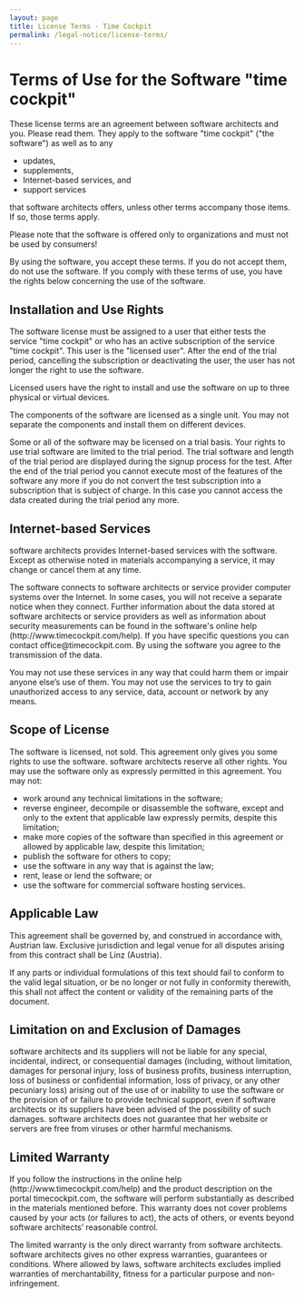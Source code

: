 ```yaml
---
layout: page
title: License Terms - Time Cockpit
permalink: /legal-notice/license-terms/
---
```


<h1 xmlns="http://www.w3.org/1999/xhtml">Terms of Use for the Software "time cockpit"</h1><p xmlns="http://www.w3.org/1999/xhtml">These license terms are an agreement between software architects and you. Please read them. They apply to the software "time cockpit" ("the software") as well as to any</p><ul xmlns="http://www.w3.org/1999/xhtml">
  <li>updates,</li>
  <li>supplements, </li>
  <li>Internet-based services, and </li>
  <li>support services </li>
</ul><p xmlns="http://www.w3.org/1999/xhtml">that software architects offers, unless other terms accompany those items. If so, those terms apply.</p><p xmlns="http://www.w3.org/1999/xhtml">Please note that the software is offered only to organizations and must not be used by consumers!</p><p xmlns="http://www.w3.org/1999/xhtml">By using the software, you accept these terms. If you do not accept them, do not use the software. If you comply with these terms of use, you have the rights below concerning the use of the software.</p><h2 xmlns="http://www.w3.org/1999/xhtml">Installation and Use Rights</h2><p xmlns="http://www.w3.org/1999/xhtml">The software license must be assigned to a user that either tests the service "time cockpit" or who has an active subscription of the service "time cockpit". This user is the "licensed user". After the end of the trial period, cancelling the subscription or deactivating the user, the user has not longer the right to use the software.</p><p xmlns="http://www.w3.org/1999/xhtml">Licensed users have the right to install and use the software on up to three physical or virtual devices.</p><p xmlns="http://www.w3.org/1999/xhtml">The components of the software are licensed as a single unit. You may not separate the components and install them on different devices.</p><p xmlns="http://www.w3.org/1999/xhtml">Some or all of the software may be licensed on a trial basis. Your rights to use trial software are limited to the trial period. The trial software and length of the trial period are displayed during the signup process for the test. After the end of the trial period you cannot execute most of the features of the software any more if you do not convert the test subscription into a subscription that is subject of charge. In this case you cannot access the data created during the trial period any more.</p><h2 xmlns="http://www.w3.org/1999/xhtml">Internet-based Services</h2><p xmlns="http://www.w3.org/1999/xhtml">software architects provides Internet-based services with the software. Except as otherwise noted in materials accompanying a service, it may change or cancel them at any time.</p><p xmlns="http://www.w3.org/1999/xhtml">The software connects to software architects or service provider computer systems over the Internet. In some cases, you will not receive a separate notice when they connect. Further information about the data stored at software architects or service providers as well as information about security measurements can be found in the software's online help (http://www.timecockpit.com/help). If you have specific questions you can contact office@timecockpit.com. By using the software you agree to the transmission of the data.</p><p xmlns="http://www.w3.org/1999/xhtml">You may not use these services in any way that could harm them or impair anyone else’s use of them. You may not use the services to try to gain unauthorized access to any service, data, account or network by any means.</p><h2 xmlns="http://www.w3.org/1999/xhtml">Scope of License</h2><p xmlns="http://www.w3.org/1999/xhtml">The software is licensed, not sold. This agreement only gives you some rights to use the software. software architects reserve all other rights. You may use the software only as expressly permitted in this agreement. You may not:</p><ul xmlns="http://www.w3.org/1999/xhtml">
  <li>work around any technical limitations in the software;</li>
  <li>reverse engineer, decompile or disassemble the software, except and only to the extent that applicable law expressly permits, despite this limitation; </li>
  <li>make more copies of the software than specified in this agreement or allowed by applicable law, despite this limitation; </li>
  <li>publish the software for others to copy; </li>
  <li>use the software in any way that is against the law; </li>
  <li>rent, lease or lend the software; or </li>
  <li>use the software for commercial software hosting services. </li>
</ul><h2 xmlns="http://www.w3.org/1999/xhtml">Applicable Law</h2><p xmlns="http://www.w3.org/1999/xhtml">This agreement shall be governed by, and construed in accordance with, Austrian law. Exclusive jurisdiction and legal venue for all disputes arising from this contract shall be Linz (Austria).</p><p xmlns="http://www.w3.org/1999/xhtml">If any parts or individual formulations of this text should fail to conform to the valid legal situation, or be no longer or not fully in conformity therewith, this shall not affect the content or validity of the remaining parts of the document.</p><h2 xmlns="http://www.w3.org/1999/xhtml">Limitation on and Exclusion of Damages</h2><p xmlns="http://www.w3.org/1999/xhtml">software architects and its suppliers will not be liable for any special, incidental, indirect, or consequential damages (including, without limitation, damages for personal injury, loss of business profits, business interruption, loss of business or confidential information, loss of privacy, or any other pecuniary loss) arising out of the use of or inability to use the software or the provision of or failure to provide technical support, even if software architects or its suppliers have been advised of the possibility of such damages. software architects does not guarantee that her website or servers are free from viruses or other harmful mechanisms.</p><h2 xmlns="http://www.w3.org/1999/xhtml">Limited Warranty</h2><p xmlns="http://www.w3.org/1999/xhtml">If you follow the instructions in the online help (http://www.timecockpit.com/help) and the product description on the portal timecockpit.com, the software will perform substantially as described in the materials mentioned before. This warranty does not cover problems caused by your acts (or failures to act), the acts of others, or events beyond software architects’ reasonable control.</p><p xmlns="http://www.w3.org/1999/xhtml">The limited warranty is the only direct warranty from software architects. software architects gives no other express warranties, guarantees or conditions. Where allowed by laws, software architects excludes implied warranties of merchantability, fitness for a particular purpose and non-infringement.</p>
